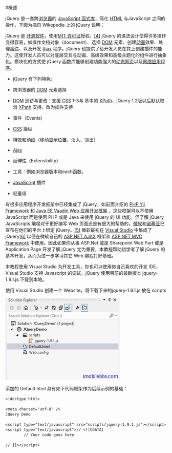 #概述

jQuery 是一套跨[浏览器](http://zh.wikipedia.org/wiki/%E7%80%8F%E8%A6%BD%E5%99%A8)的 [JavaScript 函式库](http://zh.wikipedia.org/wiki/JavaScript)，简化 [HTML](http://zh.wikipedia.org/wiki/HTML) 与JavaScript 之间的操作，下面为摘自 Wikepedia 上的 jQuery 说明：

jQuery 是 [开源软件](http://zh.wikipedia.org/wiki/%E5%BC%80%E6%BA%90%E8%BD%AF%E4%BB%B6)，使用[MIT 许可证](http://zh.wikipedia.org/wiki/MIT%E8%AE%B8%E5%8F%AF%E8%AF%81)授权。[[4]](http://zh.wikipedia.org/wiki/JQuery#cite_note-4) jQuery 的语法设计使得许多操作变得容易，如操作文档对象（document）、选择 [DOM](http://zh.wikipedia.org/wiki/%E6%96%87%E6%A1%A3%E5%AF%B9%E8%B1%A1%E6%A8%A1%E5%9E%8B) 元素、创建[动画](http://zh.wikipedia.org/wiki/%E5%8A%A8%E7%94%BB)效果、处理[事件](http://zh.wikipedia.org/w/index.php?title=%E4%BA%8B%E4%BB%B6_(%E8%AE%A1%E7%AE%97%E6%9C%BA)&action=edit&redlink=1)、以及开发 [Ajax](http://zh.wikipedia.org/wiki/AJAX) 程序。jQuery 也提供了给开发人员在其上创建插件的能力。这使开发人员可以对底层交互与动画、高级效果和高级主题化的组件进行抽象化。模块化的方式使 jQuery 函数库能够创建功能强大的[动态网页](http://zh.wikipedia.org/wiki/%E5%8B%95%E6%85%8BHTML)以及[网络应用程序](http://zh.wikipedia.org/wiki/%E7%BD%91%E7%BB%9C%E5%BA%94%E7%94%A8%E7%A8%8B%E5%BA%8F)。

- jQuery 有下列特色:

- 跨浏览器的 [DOM](http://zh.wikipedia.org/wiki/DOM) 元素选择
- [DOM](http://zh.wikipedia.org/wiki/DOM) 巡访与更改：支援 [CSS](http://zh.wikipedia.org/wiki/CSS) 1-3与 基本的 [XPath](http://zh.wikipedia.org/wiki/XPath)，jQuery 1.2版以后默认取消 [XPath](http://zh.wikipedia.org/wiki/XPath) 支持，改为插件支持
- 事件（Events）
- [CSS](http://zh.wikipedia.org/wiki/CSS) 操纵
- 特效和动画（移动显示位置、淡入、淡出）
- [Ajax](http://zh.wikipedia.org/wiki/Ajax)
- 延伸性（Extensibility）
- 工具：例如浏览器版本和each函数。
- [JavaScript](http://zh.wikipedia.org/wiki/JavaScript) 插件
- 轻量级

有很多应用程序开发框架中已经集成了 jQuery，如前面介绍的 [PHP Yii Framework](http://www.imobilebbs.com/wordpress/%e6%95%99%e7%a8%8b/yii-framework-%e5%bc%80%e5%8f%91%e6%95%99%e7%a8%8b) 和 [Java EE Vaadin Web 应用开发框架](http://www.imobilebbs.com/wordpress/%e6%95%99%e7%a8%8b/vaadin-web%e5%ba%94%e7%94%a8%e5%bc%80%e5%8f%91%e6%95%99%e7%a8%8b) ，这些框架可以不使用 JavaScript 而是使用 PHP 或是 Java 来使用 jQuery 的 UI 功能。但了解 jQuery JavaScripts 编程对于更好编写 Web 页面还是有很大的帮助的，[微软](http://zh.wikipedia.org/wiki/%E5%BE%AE%E8%BD%AF)和[诺基亚](http://zh.wikipedia.org/wiki/%E8%AF%BA%E5%9F%BA%E4%BA%9A)已宣布在他们的平台上绑定 jQuery。[[5]](http://zh.wikipedia.org/wiki/JQuery#cite_note-2008-09-28-5) 微软最初在 [Visual Studio](http://zh.wikipedia.org/wiki/Visual_Studio) 中集成了 jQuery[[6]](http://zh.wikipedia.org/wiki/JQuery#cite_note-6) 以便在微软自己的 [ASP.NET AJAX](http://zh.wikipedia.org/wiki/ASP.NET_AJAX) 框架和 [ASP.NET MVC Framework](http://zh.wikipedia.org/wiki/ASP.NET_MVC_Framework) 中使用。因此如果你从事 ASP.Net 或是 Sharepoint Web Part 或是 Application Page 开发了解 jQuery 尤为重要，本教程帮助初学者了解 jQuery 的基本开发，从而为进一步学习其它 Web 编程打好基础。

本教程使用 Visual Studio 为开发工具，你也可以使用你自己喜欢的开发 IDE，Visual Studio 支持 Javascript 的调试，jQuery 使用目前的最新版本 jquery-1.9.1.js.下载到本地。

使用 Visual Studio 创建一个 Website，将下载下来的jquery-1.9.1.js 放在 scripts

![](images/1.png)

添加的 Default.html 具有如下代码框架作为后续示例的基础：

```
<!doctype html>

<meta charset="utf-8" />
JQuery Demo

<script type="text/javascript" src="scripts/jquery-1.9.1.js"></script><script type="text/javascript">// <![CDATA[
        // Your code goes here

// ]]></script>

```

